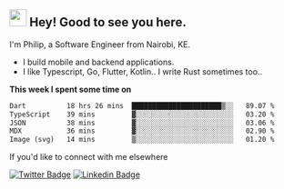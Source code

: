 <h2><img src="https://slackmojis.com/emojis/3643-cool-doge/download" width="30"/> Hey! Good to see you here.</h2>

<p>I'm Philip, a Software Engineer from Nairobi, KE. 

- I build mobile and backend applications.
- I like Typescript, Go, Flutter, Kotlin.. I write Rust sometimes too..</p>

**This week I spent some time on**
<!--START_SECTION:waka-->

```txt
Dart          18 hrs 26 mins  ██████████████████████▒░░   89.07 %
TypeScript    39 mins         ▓░░░░░░░░░░░░░░░░░░░░░░░░   03.20 %
JSON          38 mins         ▓░░░░░░░░░░░░░░░░░░░░░░░░   03.06 %
MDX           36 mins         ▓░░░░░░░░░░░░░░░░░░░░░░░░   02.90 %
Image (svg)   14 mins         ▒░░░░░░░░░░░░░░░░░░░░░░░░   01.20 %
```

<!--END_SECTION:waka-->

If you'd like to connect with me elsewhere

[![Twitter Badge](https://img.shields.io/badge/-Twitter-1ca0f1?style=flat-square&labelColor=1ca0f1&logo=twitter&logoColor=white&link=https://twitter.com/_diogorodrigues)](https://twitter.com/kimathiphil)  [![Linkedin Badge](https://img.shields.io/badge/-LinkedIn-blue?style=flat-square&logo=Linkedin&logoColor=white&link=https://www.linkedin.com/in/philip-kimathi-2604a9114/)](https://www.linkedin.com/in/philip-kimathi-2604a9114/)
